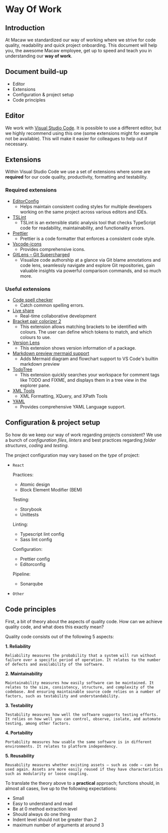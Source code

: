 # Way Of Work

## Introduction

At Macaw we standardized our way of working where we strive for code quality, readability and quick project onboarding. This document will help you, the awesome Macaw employee, get up to speed and teach you in understanding our **way of work**.

## Document build-up

* Editor
* Extensions
* Configuration & project setup
* Code principles

## Editor

We work with [Visual Studio Code](https://code.visualstudio.com/). It is possible to use a different editor, but we highly recommend using this one (some extensions might for example not be available). This will make it easier for colleagues to help out if necessary.

## Extensions

Within Visual Studio Code we use a set of extensions where some are **required** for our code quality, productivity, formatting and testability.

### Required extensions

* [EditorConfig](https://marketplace.visualstudio.com/items?itemName=EditorConfig.EditorConfig)
  * Helps maintain consistent coding styles for multiple developers working on the same project across various editors and IDEs.
* [TSLint](https://marketplace.visualstudio.com/items?itemName=ms-vscode.vscode-typescript-tslint-plugin)
  * TSLint is an extensible static analysis tool that checks TypeScript code for readability, maintainability, and functionality errors.
* [Prettier](https://marketplace.visualstudio.com/items?itemName=esbenp.prettier-vscode)
  * Prettier is a code formatter that enforces a consistent code style.
* [Vscode-icons](https://marketplace.visualstudio.com/items?itemName=vscode-icons-team.vscode-icons)
  * Provides comprehensive icons.
* [GitLens – Git Supercharged](https://marketplace.visualstudio.com/items?itemName=eamodio.gitlens)
  * Visualize code authorship at a glance via Git blame annotations and code lens, seamlessly navigate and explore Git repositories, gain valuable insights via powerful comparison commands, and so much more.

### Useful extensions

* [Code spell checker](https://marketplace.visualstudio.com/items?itemName=streetsidesoftware.code-spell-checker)
  * Catch common spelling errors.
* [Live share](https://marketplace.visualstudio.com/items?itemName=MS-vsliveshare.vsliveshare-pack)
  * Real-time collaborative development
* [Bracket pair colorizer 2](https://marketplace.visualstudio.com/items?itemName=CoenraadS.bracket-pair-colorizer-2)
  * This extension allows matching brackets to be identified with colours. The user can define which tokens to match, and which colours to use.
* [Version Lens](https://marketplace.visualstudio.com/items?itemName=pflannery.vscode-versionlens)
  * This extension shows version information of a package.
* [Markdown preview mermaid support](https://marketplace.visualstudio.com/items?itemName=bierner.markdown-mermaid)
  * Adds Mermaid diagram and flowchart support to VS Code's builtin markdown preview
* [TodoTree](https://marketplace.visualstudio.com/items?itemName=Gruntfuggly.todo-tree)
  * This extension quickly searches your workspace for comment tags like TODO and FIXME, and displays them in a tree view in the explorer pane.
* [XML Tools](https://marketplace.visualstudio.com/items?itemName=DotJoshJohnson.xml)
    * XML Formatting, XQuery, and XPath Tools
* [YAML](https://marketplace.visualstudio.com/items?itemName=redhat.vscode-yaml)
  * Provides comprehensive YAML Language support.

## Configuration & project setup

So how do we keep our way of work regarding projects consistent? We use a bunch of *configuration files*, *linters* and best practices regarding *folder structures*, *coding* and *testing*.

The project configuration may vary based on the *type* of project:

* `React`

    Practices:
  * Atomic design
  * Block Element Modifier (BEM)

   Testing:
  * Storybook
  * Unittests

   Linting:
  * Typescript lint config
  * Sass lint config

   Configuration:
  * Prettier config
  * Editorconfig

   Pipeline:
  * Sonarqube

* `Other`

## Code principles

First, a bit of theory about the aspects of quality code. How can we achieve quality code, and what does this exactly mean?

Quality code consists out of the following 5 aspects:

**1. Reliability**

    Reliability measures the probability that a system will run without failure over a specific period of operation. It relates to the number of defects and availability of the software.

**2. Maintainability**

    Maintainability measures how easily software can be maintained. It relates to the size, consistency, structure, and complexity of the codebase. And ensuring maintainable source code relies on a number of factors, such as testability and understandability.

**3. Testability**

    Testability measures how well the software supports testing efforts. It relies on how well you can control, observe, isolate, and automate testing, among other factors.

**4. Portability**

    Portability measures how usable the same software is in different environments. It relates to platform independency.

**5. Reusability**

    Reusability measures whether existing assets — such as code — can be used again. Assets are more easily reused if they have characteristics such as modularity or loose coupling.

To translate the theory above to a **practical** approach; functions should, in almost all cases, live up to the following expectations:

* Small
* Easy to understand and read
* Be at 0 method extraction level
* Should always do one thing
* Indent level should not be greater than 2
* maximum number of arguments at around 3
